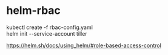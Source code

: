# helm-rbac
kubectl create -f rbac-config.yaml  
helm init --service-account tiller  


https://helm.sh/docs/using_helm/#role-based-access-control

